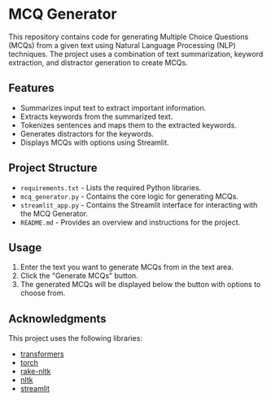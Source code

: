 # MCQ Generator

This repository contains code for generating Multiple Choice Questions (MCQs) from a given text using Natural Language Processing (NLP) techniques. The project uses a combination of text summarization, keyword extraction, and distractor generation to create MCQs.

## Features

- Summarizes input text to extract important information.
- Extracts keywords from the summarized text.
- Tokenizes sentences and maps them to the extracted keywords.
- Generates distractors for the keywords.
- Displays MCQs with options using Streamlit.

## Project Structure

- `requirements.txt` - Lists the required Python libraries.
- `mcq_generator.py` - Contains the core logic for generating MCQs.
- `streamlit_app.py` - Contains the Streamlit interface for interacting with the MCQ Generator.
- `README.md` - Provides an overview and instructions for the project.

## Usage

1. Enter the text you want to generate MCQs from in the text area.
2. Click the "Generate MCQs" button.
3. The generated MCQs will be displayed below the button with options to choose from.

## Acknowledgments

This project uses the following libraries:
- [transformers](https://github.com/huggingface/transformers)
- [torch](https://pytorch.org/)
- [rake-nltk](https://github.com/csurfer/rake-nltk)
- [nltk](https://www.nltk.org/)
- [streamlit](https://www.streamlit.io/)
